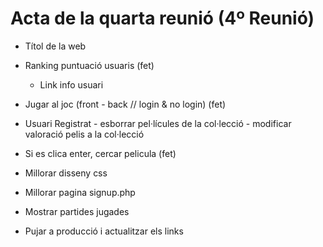 # Acta de la quarta reunió (4º Reunió)

  - Títol de la web

  - Ranking puntuació usuaris (fet)
     - Link info usuari

  - Jugar al joc (front - back // login & no login) (fet)

  - Usuari Registrat 
        - esborrar pel·lícules de la col·lecció
        - modificar valoració pelis a la col·lecció

  - Si es clica enter, cercar pelicula (fet)

  - Millorar disseny css

  - Millorar pagina signup.php

  - Mostrar partides jugades

  - Pujar a producció i actualitzar els links
 
